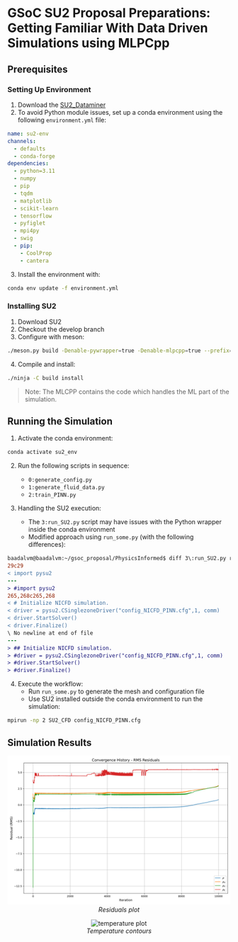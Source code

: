 # GSoC SU2 Proposal Preparations: Getting Familiar With Data Driven Simulations using MLPCpp

## Prerequisites

### Setting Up Environment

1. Download the [SU2_Dataminer](https://github.com/EvertBunschoten/SU2_DataMiner)
2. To avoid Python module issues, set up a conda environment using the following `environment.yml` file:

```yaml
name: su2-env
channels:
  - defaults
  - conda-forge
dependencies:
  - python=3.11
  - numpy
  - pip
  - tqdm
  - matplotlib
  - scikit-learn
  - tensorflow
  - pyfiglet
  - mpi4py
  - swig
  - pip:
    - CoolProp
    - cantera
```

3. Install the environment with:

```bash
conda env update -f environment.yml
```

### Installing SU2

1. Download SU2
2. Checkout the develop branch
3. Configure with meson:

```bash
./meson.py build -Denable-pywrapper=true -Denable-mlpcpp=true --prefix=/home/baadalvm/su2_develop/SU2
```

4. Compile and install:

```bash
./ninja -C build install
```

> Note: The MLCPP contains the code which handles the ML part of the simulation.

## Running the Simulation

1. Activate the conda environment:

```bash
conda activate su2_env
```

2. Run the following scripts in sequence:
   - `0:generate_config.py`
   - `1:generate_fluid_data.py`
   - `2:train_PINN.py`

3. Handling the SU2 execution:
   - The `3:run_SU2.py` script may have issues with the Python wrapper inside the conda environment
   - Modified approach using `run_some.py` (with the following differences):

```diff
baadalvm@baadalvm:~/gsoc_proposal/PhysicsInformed$ diff 3\:run_SU2.py run_some.py 
29c29
< import pysu2
---
> #import pysu2
265,268c265,268
< # Initialize NICFD simulation.
< driver = pysu2.CSinglezoneDriver("config_NICFD_PINN.cfg",1, comm)
< driver.StartSolver()
< driver.Finalize()
\ No newline at end of file
---
> ## Initialize NICFD simulation.
> #driver = pysu2.CSinglezoneDriver("config_NICFD_PINN.cfg",1, comm)
> #driver.StartSolver()
> #driver.Finalize()
```

4. Execute the workflow:
   - Run `run_some.py` to generate the mesh and configuration file
   - Use SU2 installed outside the conda environment to run the simulation:

```bash
mpirun -np 2 SU2_CFD config_NICFD_PINN.cfg
```

## Simulation Results

<p align="center">
  <img src="PhysicsInformed/rms_residuals.png" alt="residual plot">
  <br>
  <em>Residuals plot</em>
</p>

<p align="center">
  <img src="PhysicsInformed/gsoc_proposal_temp_c.png" alt="temperature plot">
  <br>
  <em>Temperature contours</em>
</p>
